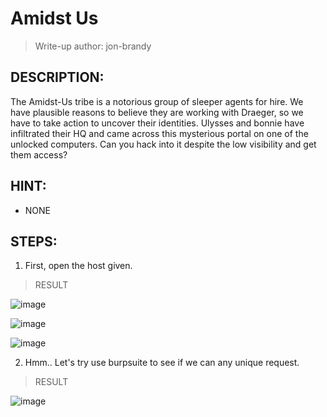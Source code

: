 # Amidst Us
> Write-up author: jon-brandy
## DESCRIPTION:
The Amidst-Us tribe is a notorious group of sleeper agents for hire. We have plausible reasons to believe they are working with Draeger, 
so we have to take action to uncover their identities. Ulysses and bonnie have infiltrated their HQ and came across this mysterious portal on one of the unlocked computers. 
Can you hack into it despite the low visibility and get them access?
## HINT:
- NONE
## STEPS:
1. First, open the host given.

> RESULT

![image](https://user-images.githubusercontent.com/70703371/211488623-a203a13e-e6e9-46cc-8a78-d03b8c1ab8a7.png)


![image](https://user-images.githubusercontent.com/70703371/211488698-ca2d8bed-a978-4fab-9011-3e887bbe1ef9.png)


![image](https://user-images.githubusercontent.com/70703371/211488806-a388f2dd-a113-418e-8c00-59e21a511420.png)


2. Hmm.. Let's try use burpsuite to see if we can any unique request.

> RESULT

![image](https://user-images.githubusercontent.com/70703371/211489188-8dcb5d73-172c-4eee-bb8c-7fe0a8075159.png)



